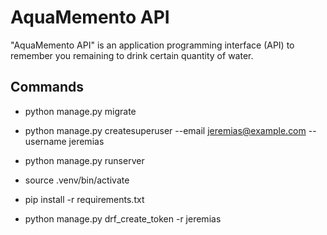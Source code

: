 # AquaMemento API
"AquaMemento API" is an application programming interface (API) to remember you remaining to drink certain quantity of water.


## Commands

- python manage.py migrate

- python manage.py createsuperuser --email jeremias@example.com --username jeremias

- python manage.py runserver

- source .venv/bin/activate

- pip install -r requirements.txt

- python manage.py drf_create_token -r jeremias